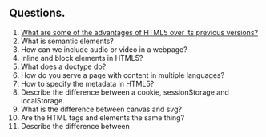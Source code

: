 ## Questions.

1. [What are some of the advantages of HTML5 over its previous versions?](/src/answers/html5-vs-html.md)
2. What is semantic elements?
3. How can we include audio or video in a webpage?
4. Inline and block elements in HTML5?
5. What does a doctype do?
6. How do you serve a page with content in multiple languages?
7. How to specify the metadata in HTML5?
8. Describe the difference between a cookie, sessionStorage and localStorage.
9. What is the difference between canvas and svg?
10. Are the HTML tags and elements the same thing?
11. Describe the difference between <script>, <script async> and <script defer>.
12. What is progressive rendering?
13. Why you would use a srcset attribute in an image tag? Explain the process the browser uses when evaluating the content of this attribute.
14. Describe HTML Form validation.
15. Describe DOM.
16. What is WebSocket?
17. What is SSE(server-sent-events)?
18. What is Webworkers?
19. What are data- attributes good for?
20. Describe get/post in form submission.
21. What are tags and attributes in HTML?
22. What are void elements in HTML?
23. What is the advantage of collapsing white space?
24. What are HTML Entities?
25. What are different types of lists in HTML?
26. What is the difference between the ‘id’ attribute and the ‘class’ attribute of HTML elements?
27. Describe HTML layout structure.
28. How to optimize website assets loading?
29. What are the various formatting tags in HTML?
30. Please explain how to indicate the character set being used by a document in HTML?
31. Can we display a web page inside a web page or Is nesting of webpages possible?
32. What is Cell Padding and Cell Spacing?
33. How can we club two or more rows or columns into a single row or column in an HTML table?
34. In how many ways can we position an HTML element? Or what are the permissible values of the position attribute?
35. In how many ways you can display HTML elements?
36. What is the difference between “display: none” and “visibility: hidden”?
37. How to specify the link in HTML and explain the target attribute?
38. In how many ways can we specify the CSS styles for the HTML element?
39. Difference between link tag and anchor tag ?
40. How to include javascript code in HTML?
41. When to use scripts in the head and when to use scripts in the body?
42. What are forms and how to create forms in HTML?
43. How to handle events in HTML?